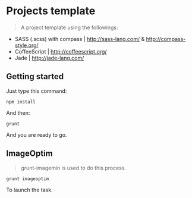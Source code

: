 # Projects template

> A project template using the followings:
- SASS (.scss) with compass | http://sass-lang.com/ & http://compass-style.org/
- CoffeeScript | http://coffeescript.org/
- Jade | http://jade-lang.com/

## Getting started

Just type this command:
```shell
npm install
```
And then:
```shell
grunt
```
And you are ready to go.

## ImageOptim

> grunt-imagemin is used to do this process.
```shell
grunt imageoptim
```
To launch the task.
